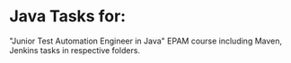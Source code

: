 # Java Tasks for:
"Junior Test Automation Engineer in Java" EPAM course including Maven, Jenkins tasks in respective folders.

